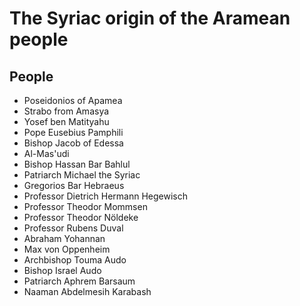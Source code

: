 # The Syriac origin of the Aramean people

## People
* Poseidonios of Apamea
* Strabo from Amasya
* Yosef ben Matityahu
* Pope Eusebius Pamphili
* Bishop Jacob of Edessa
* Al-Mas'udi
* Bishop Hassan Bar Bahlul
* Patriarch Michael the Syriac
* Gregorios Bar Hebraeus
* Professor Dietrich Hermann Hegewisch
* Professor Theodor Mommsen
* Professor Theodor Nöldeke
* Professor Rubens Duval
* Abraham Yohannan
* Max von Oppenheim
* Archbishop Touma Audo
* Bishop Israel Audo
* Patriarch Aphrem Barsaum
* Naaman Abdelmesih Karabash

